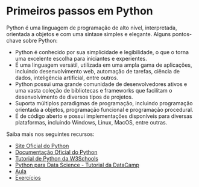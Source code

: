 # Primeiros passos em Python

Python é uma linguagem de programação de alto nível, interpretada, orientada a objetos e com uma sintaxe simples e elegante. Alguns pontos-chave sobre Python:

- Python é conhecido por sua simplicidade e legibilidade, o que o torna uma excelente escolha para iniciantes e experientes.
- É uma linguagem versátil, utilizada em uma ampla gama de aplicações, incluindo desenvolvimento web, automação de tarefas, ciência de dados, inteligência artificial, entre outros.
- Python possui uma grande comunidade de desenvolvedores ativos e uma vasta coleção de bibliotecas e frameworks que facilitam o desenvolvimento de diversos tipos de projetos.
- Suporta múltiplos paradigmas de programação, incluindo programação orientada a objetos, programação funcional e programação procedural.
- É de código aberto e possui implementações disponíveis para diversas plataformas, incluindo Windows, Linux, MacOS, entre outras.

Saiba mais nos seguintes recursos:

- [Site Oficial do Python](https://www.python.org/)
- [Documentação Oficial do Python](https://docs.python.org/)
- [Tutorial de Python da W3Schools](https://www.w3schools.com/python/)
- [Python para Data Science - Tutorial da DataCamp](https://www.datacamp.com/community/tutorials/tutorial-python-numpy-pandas-learn-data-science)
- [Aula](aula/README.md)
- [Exercícios](aula/exercicios/EXERCICIOS.md)
